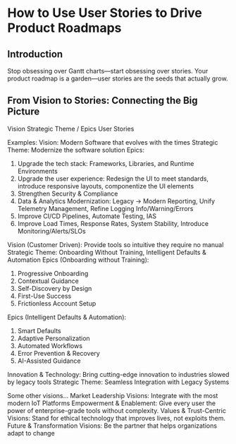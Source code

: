 ﻿# How to Use User Stories to Drive Product Roadmaps

## Introduction
Stop obsessing over Gantt charts—start obsessing over stories.
Your product roadmap is a garden—user stories are the seeds that actually grow.

## From Vision to Stories: Connecting the Big Picture
Vision
Strategic Theme / Epics
User Stories

Examples:
Vision: Modern Software that evolves with the times
Strategic Theme: Modernize the software solution
Epics:
1. Upgrade the tech stack: Frameworks, Libraries, and Runtime Environments
2. Upgrade the user experience: Redesign the UI to meet standards, introduce responsive layouts, componentize the UI elements
3. Strengthen Security & Compliance
4. Data & Analytics Modernization: Legacy -> Modern Reporting, Unify Telemetry Management, Refine Logging Info/Warning/Errors
5. Improve CI/CD Pipelines, Automate Testing, IAS
6. Improve Load Times, Response Rates, System Stability, Introduce Monitoring/Alerts/SLOs

Vision (Customer Driven): Provide tools so intuitive they require no manual
Strategic Theme: Onboarding Without Training, Intelligent Defaults & Automation
Epics (Onboarding without Training):
1. Progressive Onboarding  
2. Contextual Guidance  
3. Self-Discovery by Design  
4. First-Use Success  
5. Frictionless Account Setup  

Epics (Intelligent Defaults & Automation):  
1. Smart Defaults  
2. Adaptive Personalization  
3. Automated Workflows  
4. Error Prevention & Recovery  
5. AI-Assisted Guidance  

Innovation & Technology: Bring cutting-edge innovation to industries slowed by legacy tools
Strategic Theme: Seamless Integration with Legacy Systems

Some other visions...
Market Leadership Visions: Integrate with the most modern IoT Platforms
Empowerment & Enablement: Give every user the power of enterprise-grade tools without complexity.
Values & Trust-Centric Visions: Stand for ethical technology that improves lives, not exploits them.
Future & Transformation Visions: Be the partner that helps organizations adapt to change